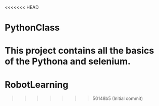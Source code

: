 <<<<<<< HEAD
# PythonClass
This project contains all the basics of the Pythona and selenium.
=======
# RobotLearning
>>>>>>> 50148b5 (Initial commit)
